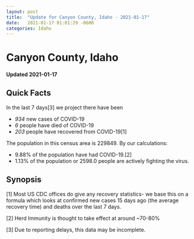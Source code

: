 ```yaml
---
layout: post
title:  "Update for Canyon County, Idaho - 2021-01-17"
date:   2021-01-17 01:01:29 -0600
categories: Idaho
---
```


# Canyon County, Idaho
#### Updated 2021-01-17

## Quick Facts

In the last 7 days[3] we project there have been
- *934* new cases of COVID-19
- *6* people have died of COVID-19
- *203* people have recovered from COVID-19[1]

The population in this census area is 229849. By our calculations:
- 9.88% of the population have had COVID-19.[2]
- 1.13% of the population or 2598.0 people are actively fighting the virus.

## Synopsis




[1] Most US CDC offices do give any recovery statistics- we base this on a formula which looks at confirmed new cases
15 days ago (the average recovery time) and deaths over the last 7 days.

[2] Herd Immunity is thought to take effect at around ~70-80%

[3] Due to reporting delays, this data may be incomplete.
 
    